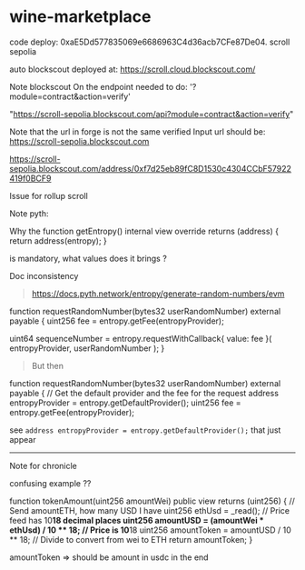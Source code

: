 # wine-marketplace

code deploy: 0xaE5Dd577835069e6686963C4d36acb7CFe87De04.
scroll sepolia


auto blockscout deployed at: https://scroll.cloud.blockscout.com/




Note blockscout 
On the endpoint needed to do: '?module=contract&action=verify'

 "https://scroll-sepolia.blockscout.com/api?module=contract&action=verify"


Note that the url in forge is not the same verified
Input url should be: https://scroll-sepolia.blockscout.com

https://scroll-sepolia.blockscout.com/address/0xf7d25eb89fC8D1530c4304CCbF57922419f0BCF9



Issue for rollup scroll



Note pyth:

Why the 
 function getEntropy() internal view override returns (address) {
    return address(entropy);
  }

  is mandatory, what values does it brings ? 



Doc inconsistency

> https://docs.pyth.network/entropy/generate-random-numbers/evm

function requestRandomNumber(bytes32 userRandomNumber) external payable {
  uint256 fee = entropy.getFee(entropyProvider);
 
  uint64 sequenceNumber = entropy.requestWithCallback{ value: fee }(
    entropyProvider,
    userRandomNumber
  );
}
 

> But then 

 function requestRandomNumber(bytes32 userRandomNumber) external payable {
    // Get the default provider and the fee for the request
    address entropyProvider = entropy.getDefaultProvider();
    uint256 fee = entropy.getFee(entropyProvider);
 


 see `address entropyProvider = entropy.getDefaultProvider();`
that just appear



------------
Note for chronicle 

confusing example ??

   function tokenAmount(uint256 amountWei) public view returns (uint256) {
        // Send amountETH, how many USD I have
        uint256 ethUsd = _read(); // Price feed has 10**18 decimal places
        uint256 amountUSD = (amountWei * ethUsd) / 10 ** 18; // Price is 10**18
        uint256 amountToken = amountUSD / 10 ** 18; // Divide to convert from wei to ETH
        return amountToken;
    }


amountToken => should be amount in usdc in the end